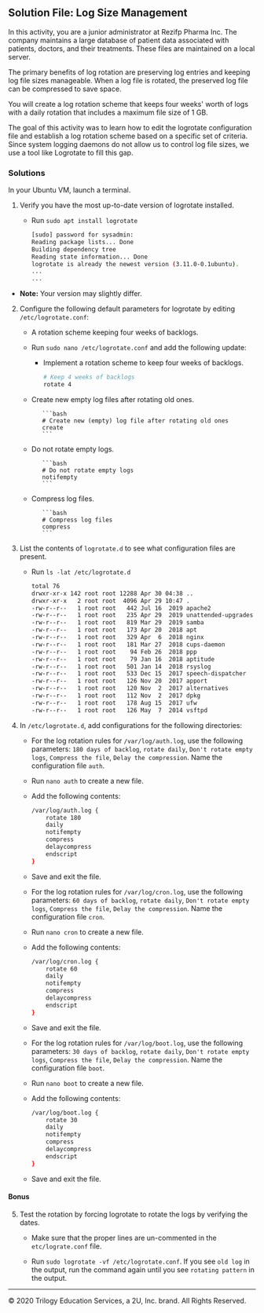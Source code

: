 ## Solution File: Log Size Management

In this activity, you are a junior administrator at Rezifp Pharma Inc. The company maintains a large database of patient data associated with patients, doctors, and their treatments. These files are maintained on a local server.

The primary benefits of log rotation are preserving log entries and keeping log file sizes manageable. When a log file is rotated, the preserved log file can be compressed to save space.

You will create a log rotation scheme that keeps four weeks' worth of logs with a daily rotation that includes a maximum file size of 1 GB.

The goal of this activity was to learn how to edit the logrotate configuration file and establish a log rotation scheme based on a specific set of criteria. Since system logging daemons do not allow us to control log file sizes, we use a tool like Logrotate to fill this gap.

### Solutions

In your Ubuntu VM, launch a terminal. 

1. Verify you have the most up-to-date version of logrotate installed. 

    - Run `sudo apt install logrotate`

      ```bash
      [sudo] password for sysadmin:
      Reading package lists... Done
      Building dependency tree
      Reading state information... Done
      logrotate is already the newest version (3.11.0-0.1ubuntu).
      ...
      ...
      ```
      
- **Note:** Your version may slightly differ. 


2. Configure the following default parameters for logrotate by editing `/etc/logrotate.conf`: 

   - A rotation scheme keeping four weeks of backlogs.

   - Run `sudo nano /etc/logrotate.conf` and add the following update: 

        -	Implement a rotation scheme to keep four weeks of backlogs.

            ```bash
            # Keep 4 weeks of backlogs
            rotate 4
            ```

   - Create new empty log files after rotating old ones.

            ```bash
            # Create new (empty) log file after rotating old ones
            create
            ```

   - Do not rotate empty logs.

            ```bash
            # Do not rotate empty logs
            notifempty
            ```

   - Compress log files.

            ```bash
            # Compress log files
            compress
            ```

3. List the contents of `logrotate.d` to see what configuration files are present.

     - Run  `ls -lat /etc/logrotate.d`

        ```bash
        total 76
        drwxr-xr-x 142 root root 12288 Apr 30 04:38 ..
        drwxr-xr-x   2 root root  4096 Apr 29 10:47 .
        -rw-r--r--   1 root root   442 Jul 16  2019 apache2
        -rw-r--r--   1 root root   235 Apr 29  2019 unattended-upgrades
        -rw-r--r--   1 root root   819 Mar 29  2019 samba
        -rw-r--r--   1 root root   173 Apr 20  2018 apt
        -rw-r--r--   1 root root   329 Apr  6  2018 nginx
        -rw-r--r--   1 root root   181 Mar 27  2018 cups-daemon
        -rw-r--r--   1 root root    94 Feb 26  2018 ppp
        -rw-r--r--   1 root root    79 Jan 16  2018 aptitude
        -rw-r--r--   1 root root   501 Jan 14  2018 rsyslog
        -rw-r--r--   1 root root   533 Dec 15  2017 speech-dispatcher
        -rw-r--r--   1 root root   126 Nov 20  2017 apport
        -rw-r--r--   1 root root   120 Nov  2  2017 alternatives
        -rw-r--r--   1 root root   112 Nov  2  2017 dpkg
        -rw-r--r--   1 root root   178 Aug 15  2017 ufw
        -rw-r--r--   1 root root   126 May  7  2014 vsftpd

4. In `/etc/logrotate.d`, add configurations for the following directories:

    - For the log rotation rules for `/var/log/auth.log`, use the following parameters: `180 days of backlog`, `rotate daily`, `Don't rotate empty logs`, `Compress the file`, `Delay the compression`. Name the configuration file `auth`.

    - Run `nano auth` to create a new file. 
    
    - Add the following contents: 

        ```bash
        /var/log/auth.log {
            rotate 180
            daily
            notifempty
            compress
            delaycompress
            endscript
        }
        ```
     - Save and exit the file. 
    
    - For the log rotation rules for  `/var/log/cron.log`, use the following parameters: `60 days of backlog`, `rotate daily`, `Don't rotate empty logs`, `Compress the file`, `Delay the compression`. Name the configuration file `cron`.

     - Run `nano cron` to create a new file. 
    
     - Add the following contents: 


        ```bash
        /var/log/cron.log {
            rotate 60
            daily
            notifempty
            compress
            delaycompress
            endscript
        }
        ```
     - Save and exit the file. 

    - For the log rotation rules for  `/var/log/boot.log`, use the following parameters: `30 days of backlog`, `rotate daily`, `Don't rotate empty logs`, `Compress the file`, `Delay the compression`. Name the configuration file `boot`.

     - Run `nano boot` to create a new file. 
    
     - Add the following contents: 

        ```bash
        /var/log/boot.log {
            rotate 30
            daily
            notifempty
            compress
            delaycompress
            endscript
        }
        ```
     - Save and exit the file. 

#### Bonus

5. Test the rotation by forcing logrotate to rotate the logs by verifying the dates.

    - Make sure that the proper lines are un-commented in the `etc/lograte.conf` file. 

   - Run `sudo logrotate -vf /etc/logrotate.conf`. If you see `old log` in the output, run the command again until you see `rotating pattern` in the output.

---
© 2020 Trilogy Education Services, a 2U, Inc. brand. All Rights Reserved.  
